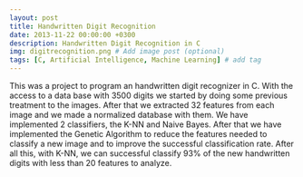 ```yaml
---
layout: post
title: Handwritten Digit Recognition
date: 2013-11-22 00:00:00 +0300
description: Handwritten Digit Recognition in C
img: digitrecognition.png # Add image post (optional)
tags: [C, Artificial Intelligence, Machine Learning] # add tag
---
```

This was a project to program an handwritten digit recognizer in C. With the access to a data base with 3500 digits we started by doing some previous treatment to the images. After that we extracted 32 features from each image and we made a normalized database with them. We have implemented 2 classifiers, the K-NN and Naive Bayes. After that we have implemented the Genetic Algorithm to reduce the features needed to classify a new image and to improve the successful classification rate. After all this, with K-NN, we can successful classify 93% of the new handwritten digits with less than 20 features to analyze.
